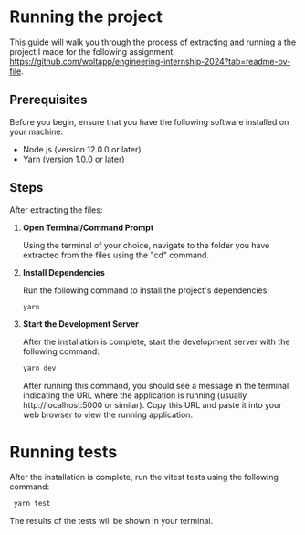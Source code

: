 # Running the project

This guide will walk you through the process of extracting and running a the project I made for the following assignment: https://github.com/woltapp/engineering-internship-2024?tab=readme-ov-file.

## Prerequisites

Before you begin, ensure that you have the following software installed on your machine:

- Node.js (version 12.0.0 or later)
- Yarn (version 1.0.0 or later)

## Steps

After extracting the files:

1. **Open Terminal/Command Prompt**

   Using the terminal of your choice, navigate to the folder you have extracted from the files using the "cd" command.

3. **Install Dependencies**

   Run the following command to install the project's dependencies:

   ```bash
   yarn
   ```

4. **Start the Development Server**

   After the installation is complete, start the development server with the following command:

   ```bash
   yarn dev
   ```

   After running this command, you should see a message in the terminal indicating the URL where the application is running (usually http://localhost:5000 or similar). Copy this URL and paste it into your web browser to view the running application.

# Running tests

After the installation is complete, run the vitest tests using the following command:

```bash
 yarn test
```

The results of the tests will be shown in your terminal.
